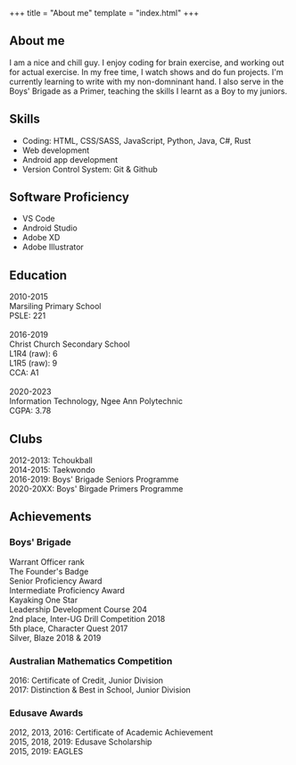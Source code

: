 +++
title = "About me"
template = "index.html"
+++

## About me
I am a nice and chill guy. I enjoy coding for brain exercise, and working out for actual exercise.
In my free time, I watch shows and do fun projects. I'm currently learning to write with my non-domninant hand.
I also serve in the Boys' Brigade as a Primer, teaching the skills I learnt as a Boy to my juniors.

## Skills
- Coding: HTML, CSS/SASS, JavaScript, Python, Java, C#, Rust
- Web development
- Android app development
- Version Control System: Git & Github

## Software Proficiency
- VS Code
- Android Studio
- Adobe XD
- Adobe Illustrator

## Education
2010-2015 \
Marsiling Primary School \
PSLE: 221 \
\
2016-2019 \
Christ Church Secondary School \
L1R4 (raw): 6 \
L1R5 (raw): 9 \
CCA: A1 \
\
2020-2023 \
Information Technology, Ngee Ann Polytechnic \
CGPA: 3.78

## Clubs
2012-2013: Tchoukball \
2014-2015: Taekwondo \
2016-2019: Boys' Brigade Seniors Programme \
2020-20XX: Boys' Birgade Primers Programme

## Achievements
### Boys' Brigade
Warrant Officer rank \
The Founder's Badge \
Senior Proficiency Award \
Intermediate Proficiency Award \
Kayaking One Star \
Leadership Development Course 204 \
2nd place, Inter-UG Drill Competition 2018 \
5th place, Character Quest 2017 \
Silver, Blaze 2018 & 2019

### Australian Mathematics Competition
2016: Certificate of Credit, Junior Division \
2017: Distinction & Best in School, Junior Division

### Edusave Awards
2012, 2013, 2016: Certificate of Academic Achievement \
2015, 2018, 2019: Edusave Scholarship \
2015, 2019: EAGLES
